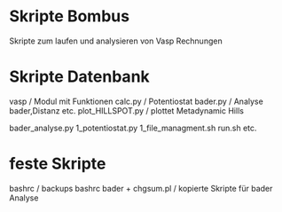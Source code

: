 # Skripte Bombus
Skripte zum laufen und analysieren von Vasp Rechnungen

# Skripte Datenbank
vasp			/ Modul mit Funktionen
	calc.py	/ Potentiostat
	bader.py	/ Analyse bader,Distanz etc.
plot_HILLSPOT.py	/ plottet Metadynamic Hills

bader_analyse.py
1_potentiostat.py
1_file_managment.sh
run.sh
etc.

# feste Skripte
bashrc 		/ backups bashrc
bader + chgsum.pl 	/ kopierte Skripte für bader Analyse




